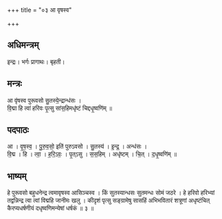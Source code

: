 +++
title = "०३ आ वृषस्व"

+++
## अधिमन्त्रम्
इन्द्रः। भर्गः प्रागाथः। बृहती।

## मन्त्रः
आ वृ॑षस्व पुरूवसो सु॒तस्ये॒न्द्रान्ध॑सः ।  
वि॒द्मा हि त्वा॑ हरिवः पृ॒त्सु सा॑स॒हिमधृ॑ष्टं चिद्दधृ॒ष्वणि॑म् ॥

## पदपाठः
आ । वृ॒ष॒स्व॒ । पु॒रु॒व॒सो॒ इति॑ पुरुऽवसो । सु॒तस्य॑ । इ॒न्द्र॒ । अन्ध॑सः ।  
वि॒द्म । हि । त्वा॒ । ह॒रि॒ऽवः॒ । पृ॒त्ऽसु । स॒स॒हिम् । अधृ॑ष्टम् । चि॒त् । द॒धृ॒ष्वणि॑म् ॥

## भाष्यम्
हे पुरूवसो बहुधनेन्द्र त्वमावृषस्व आसिञ्चस्व । किं सुतस्यान्धसः सुतमन्धः सोमं जठरे । हे हरिवो हरिभ्यां तद्वन्निन्द्र त्वा त्वां विद्महि जानीमः खलु । कीदृशं पृत्सु सङ्ग्रामेषु सासहिं अभिभवितारं शत्रूणां अधृष्टंचित् कैरप्यधर्षणीयं दधृष्वणिमन्येषां धर्षकं ॥ ३ ॥